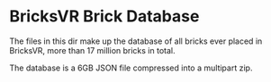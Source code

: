 # BricksVR Brick Database

The files in this dir make up the database of all bricks ever placed in BricksVR, more than 17 million bricks in total.

The database is a 6GB JSON file compressed into a multipart zip.
